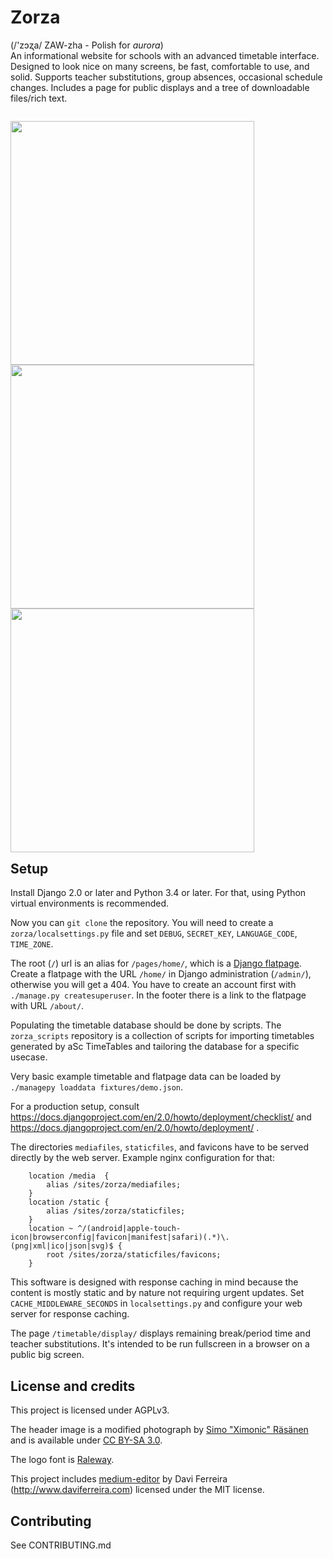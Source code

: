 # Zorza
(/'zɔʐa/ ZAW-zha - Polish for *aurora*)  
An informational website for schools with an advanced timetable interface.
Designed to look nice on many screens, be fast, comfortable to use, and solid.
Supports teacher substitutions, group absences, occasional schedule changes.
Includes a page for public displays and a tree of downloadable files/rich text.

<p style="float: left">
<img src="https://user-images.githubusercontent.com/35867657/50116506-4a59b180-0242-11e9-8762-03b7207a20dc.png" height="390px">
<img src="https://user-images.githubusercontent.com/35867657/50116513-4e85cf00-0242-11e9-8049-800552640229.png" height="390px">
<img src="https://user-images.githubusercontent.com/35867657/50116521-52b1ec80-0242-11e9-99a8-c2e8de836226.png" height="390px">
</p>

## Setup
Install Django 2.0 or later and Python 3.4 or later.
For that, using Python virtual environments is recommended.

Now you can `git clone` the repository.
You will need to create a `zorza/localsettings.py` file and set `DEBUG`,
`SECRET_KEY`, `LANGUAGE_CODE`, `TIME_ZONE`.

The root (`/`) url is an alias for `/pages/home/`, which is a [Django flatpage](https://docs.djangoproject.com/en/2.0/ref/contrib/flatpages/). Create a flatpage with the URL `/home/` in Django administration (`/admin/`), otherwise you will get a 404. You have to create an account first with `./manage.py createsuperuser`.
In the footer there is a link to the flatpage with URL `/about/`.

Populating the timetable database should be done by scripts. The `zorza_scripts` repository is a collection of scripts for importing timetables generated by aSc TimeTables and tailoring the database for a specific usecase.

Very basic example timetable and flatpage data can be loaded by `./managepy loaddata fixtures/demo.json`.

For a production setup, consult
https://docs.djangoproject.com/en/2.0/howto/deployment/checklist/
and
https://docs.djangoproject.com/en/2.0/howto/deployment/
.

The directories `mediafiles`, `staticfiles`, and favicons have to be served directly by the web server. Example nginx configuration for that:

```
	location /media  {
		alias /sites/zorza/mediafiles;
	}
	location /static {
		alias /sites/zorza/staticfiles;
	}
	location ~ ^/(android|apple-touch-icon|browserconfig|favicon|manifest|safari)(.*)\.(png|xml|ico|json|svg)$ {
		root /sites/zorza/staticfiles/favicons;
	}
```

This software is designed with response caching in mind because the content is mostly static and by nature not requiring urgent updates. Set `CACHE_MIDDLEWARE_SECONDS` in `localsettings.py` and configure your web server for response caching.

The page `/timetable/display/` displays remaining break/period time and teacher substitutions. It's intended to be run fullscreen in a browser on a public big screen.

## License and credits
This project is licensed under AGPLv3.

The header image is a modified photograph by [Simo "Ximonic" Räsänen](https://commons.wikimedia.org/wiki/File:Aurora_borealis_above_Lyngenfjorden,_2012_March.jpg) and is available under [CC BY-SA 3.0](https://creativecommons.org/licenses/by-sa/3.0/deed.en).

The logo font is [Raleway](https://github.com/impallari/Raleway/).

This project includes [medium-editor](https://github.com/yabwe/medium-editor/) by Davi Ferreira (http://www.daviferreira.com) licensed under the MIT license.

## Contributing
See CONTRIBUTING.md
